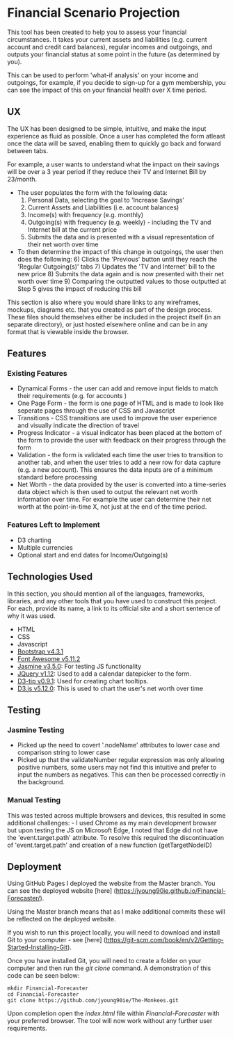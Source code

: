 # Financial Scenario Projection

This tool has been created to help you to assess your financial circumstances. It takes your current assets and 
liabilities (e.g. current account and credit card balances), regular incomes and outgoings, and outputs your financial 
status at some point in the future (as determined by you).

This can be used to perform 'what-if analysis' on your income and outgoings, for example, if you decide to sign-up for a
 gym membership, you can see the impact of this on your financial health over X time period.

## UX

The UX has been designed to be simple, intuitive, and make the input experience as fluid as possible. Once a user has 
completed the form atleast once the data will be saved, enabling them to quickly go back and forward between tabs.

For example, a user wants to understand what the impact on their savings will be over a 3 year period if they reduce 
their TV and Internet Bill by 23/month.
- The user populates the form with the following data:
    1) Personal Data, selecting the goal to 'Increase Savings'
    2) Current Assets and Liabilities (i.e. account balances)
    3) Income(s) with frequency (e.g. monthly)
    4) Outgoing(s) with frequency (e.g. weekly) - including the TV and Internet bill at the current price
    5) Submits the data and is presented with a visual representation of their net worth over time
- To then determine the impact of this change in outgoings, the user then does the following:
    6) Clicks the 'Previous' button until they reach the 'Regular Outgoing(s)' tabs
    7) Updates the 'TV and Internet' bill to the new price
    8) Submits the data again and is now presented with their net worth over time
    9) Comparing the outputted values to those outputted at Step 5 gives the impact of reducing this bill


This section is also where you would share links to any wireframes, mockups, diagrams etc. that you created as part of 
the design process. These files should themselves either be included in the project itself (in an separate directory), 
or just hosted elsewhere online and can be in any format that is viewable inside the browser.

## Features

### Existing Features
- Dynamical Forms - the user can add and remove input fields to match their requirements (e.g. for accounts )
- One Page Form - the form is one page of HTML and is made to look like seperate pages through the use of CSS and 
Javascript
- Transitions - CSS transitions are used to improve the user experience and visually indicate the direction of travel
- Progress Indicator - a visual indicator has been placed at the bottom of the form to provide the user with feedback 
on their progress through the form
- Validation - the form is validated each time the user tries to transition to another tab, and when the user tries to 
add a new row for data capture (e.g. a new account). This ensures the data inputs are of a minimum standard before 
processing
- Net Worth - the data provided by the user is converted into a time-series data object which is then used to output 
the relevant net worth information over time. For example the user can determine their net worth at the point-in-time 
X, not just at the end of the time period.

### Features Left to Implement
- D3 charting
- Multiple currencies
- Optional start and end dates for Income/Outgoing(s)



## Technologies Used

In this section, you should mention all of the languages, frameworks, libraries, and any other tools that you have used 
to construct this project. For each, provide its name, a link to its official site and a short sentence of why it was used.

- HTML
- CSS
- Javascript
- [Bootstrap v4.3.1](https://getbootstrap.com/)
- [Font Awesome v5.11.2](https://fontawesome.com/)
- [Jasmine v3.5.0](https://jasmine.github.io/): For testing JS functionality
- [JQuery v1.12](https://jquery.com/): Used to add a calendar datepicker to the form.
- [D3-tip v0.9.1](http://labratrevenge.com/d3-tip/): Used for creating chart tooltips.
- [D3.js v5.12.0](https://d3js.org/): This is used to chart the user's net worth over time


## Testing

### Jasmine Testing
- Picked up the need to covert '.nodeName' attributes to lower case and comparison string to lower case
- Picked up that the validateNumber regular expression was only allowing positive numbers, some users may not find this 
intuitive and prefer to input the numbers as negatives. This can then be processed correctly in the background.

### Manual Testing

This was tested across multiple browsers and devices, this resulted in some additional challenges:
    - I used Chrome as my main development browser but upon testing the JS on Microsoft Edge, I noted that Edge did not 
    have the 'event.target.path' attribute. To resolve this required the discontinuation of 'event.target.path' and 
    creation of a new function (getTargetNodeID)

## Deployment

Using GitHub Pages I deployed the website from the Master branch. You can see the deployed website [here]
(https://jyoung90ie.github.io/Financial-Forecaster/).

Using the Master branch means that as I make additional commits these will be reflected on the deployed website.

If you wish to run this project locally, you will need to download and install Git to your computer - see [here]
(https://git-scm.com/book/en/v2/Getting-Started-Installing-Git).

Once you have installed Git, you will need to create a folder on your computer and then run the _git clone_ command. A 
demonstration of this code can be seen below:

```terminal
mkdir Financial-Forecaster
cd Financial-Forecaster
git clone https://github.com/jyoung90ie/The-Monkees.git
```

Upon completion open the _index.html_ file within _Financial-Forecaster_ with your preferred browser. The tool will now 
work without any further user requirements.